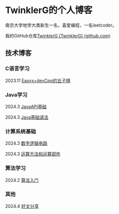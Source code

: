 # TwinklerG的个人博客

南京大学地学大类新生一名，喜爱编程，一名leetcoder。

我的GitHub仓库[TwinklerG (TwinklerG) (github.com)](https://github.com/TwinklerG)

## 技术博客

### C语言学习

2023.11 [Easyx+devCpp的五子棋](./GobangInC.html)

### Java学习

2024.3 [JavaAPI基础](./javaAPI.html)

2024.3 [Java基础语法](./java基础.html)

### 计算系统基础

2024.3 [数字逻辑电路](数字逻辑电路.html)

2024.3 [运算方法和运算部件](./运算方法和运算部件.html)

### 算法学习

2024.2 [算法入门](./算法入门.html)

### 其他

2024.4 [好文分享](./好文分享.html)
